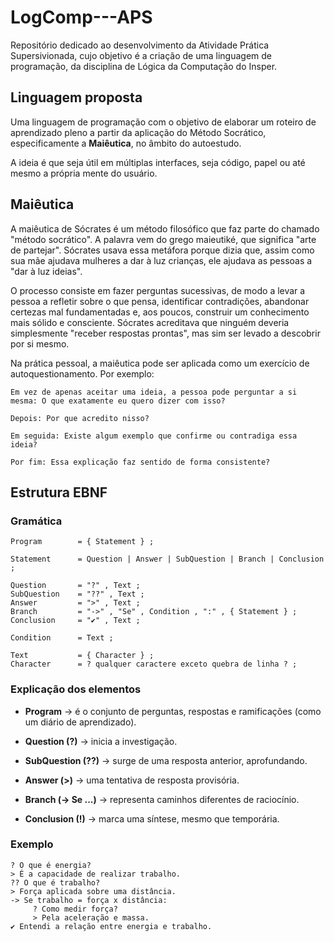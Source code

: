 # LogComp---APS
Repositório dedicado ao desenvolvimento da Atividade Prática Supersivionada, cujo objetivo é a criação de uma linguagem de programação, da disciplina de Lógica da Computação do Insper.


## Linguagem proposta

Uma linguagem de programação com o objetivo de elaborar um roteiro de aprendizado pleno a partir da aplicação do Método Socrático, especificamente a **Maiêutica**, no âmbito do autoestudo.

A ideia é que seja útil em múltiplas interfaces, seja código, papel ou até mesmo a própria mente do usuário.

## Maiêutica

A maiêutica de Sócrates é um método filosófico que faz parte do chamado "método socrático". A palavra vem do grego maieutiké, que significa "arte de partejar". Sócrates usava essa metáfora porque dizia que, assim como sua mãe ajudava mulheres a dar à luz crianças, ele ajudava as pessoas a "dar à luz ideias".

O processo consiste em fazer perguntas sucessivas, de modo a levar a pessoa a refletir sobre o que pensa, identificar contradições, abandonar certezas mal fundamentadas e, aos poucos, construir um conhecimento mais sólido e consciente. Sócrates acreditava que ninguém deveria simplesmente "receber respostas prontas", mas sim ser levado a descobrir por si mesmo.

Na prática pessoal, a maiêutica pode ser aplicada como um exercício de autoquestionamento. Por exemplo:

```
Em vez de apenas aceitar uma ideia, a pessoa pode perguntar a si mesma: O que exatamente eu quero dizer com isso?

Depois: Por que acredito nisso?

Em seguida: Existe algum exemplo que confirme ou contradiga essa ideia?

Por fim: Essa explicação faz sentido de forma consistente?
```

## Estrutura EBNF

### Gramática

```
Program        = { Statement } ;

Statement      = Question | Answer | SubQuestion | Branch | Conclusion ;

Question       = "?" , Text ;
SubQuestion    = "??" , Text ;
Answer         = ">" , Text ;
Branch         = "->" , "Se" , Condition , ":" , { Statement } ;
Conclusion     = "✔" , Text ;

Condition      = Text ;

Text           = { Character } ;
Character      = ? qualquer caractere exceto quebra de linha ? ;

```

### Explicação dos elementos

- **Program** → é o conjunto de perguntas, respostas e ramificações (como um diário de aprendizado).

- **Question (?)** → inicia a investigação.

- **SubQuestion (??)** → surge de uma resposta anterior, aprofundando.

- **Answer (>)** → uma tentativa de resposta provisória.

- **Branch (-> Se ...)** → representa caminhos diferentes de raciocínio.

- **Conclusion (!)** → marca uma síntese, mesmo que temporária.

### Exemplo

```
? O que é energia?
> É a capacidade de realizar trabalho.
?? O que é trabalho?
> Força aplicada sobre uma distância.
-> Se trabalho = força x distância:
     ? Como medir força?
     > Pela aceleração e massa.
✔ Entendi a relação entre energia e trabalho.
```